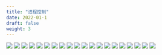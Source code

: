 ```yaml
---
title: "进程控制"
date: 2022-01-1
draft: false
weight: 3
---
```



![][img1]
![][img1_]
![][img2]
![][img2_]
![][img3]
![][img3_]
![][img4]
![][img4_]
![][img5]
![][img5_]
![][img6]
![][img6_]
![][img7]
![][img7_]
![][img8]
![][img8_]
![][img9]
![][img9_]
![][img10]
![][img10_]

[img1]:../.././imgs/operating_system/2/微信截图_20220402212923.png
[img1_]:../../../imgs/operating_system/2/微信截图_20220402212923.png
[img2]:../.././imgs/operating_system/2/微信截图_20220402212955.png
[img2_]:../../../imgs/operating_system/2/微信截图_20220402212955.png
[img3]:../.././imgs/operating_system/2/微信截图_20220402213006.png
[img3_]:../../../imgs/operating_system/2/微信截图_20220402213006.png
[img4]:../.././imgs/operating_system/2/微信截图_20220402213057.png
[img4_]:../../../imgs/operating_system/2/微信截图_20220402213057.png

[img5]:../.././imgs/operating_system/2/微信截图_20220402213109.png
[img5_]:../../../imgs/operating_system/2/微信截图_20220402213109.png
[img6]:../.././imgs/operating_system/2/微信截图_20220402213126.png
[img6_]:../../../imgs/operating_system/2/微信截图_20220402213126.png
[img7]:../.././imgs/operating_system/2/微信截图_20220402213137.png
[img7_]:../../../imgs/operating_system/2/微信截图_20220402213137.png
[img8]:../.././imgs/operating_system/2/微信截图_20220402213157.png
[img8_]:../../../imgs/operating_system/2/微信截图_20220402213157.png

[img9]:../.././imgs/operating_system/2/微信截图_20220402213215.png
[img9_]:../../../imgs/operating_system/2/微信截图_20220402213215.png
[img10]:../.././imgs/operating_system/2/微信截图_20220402213232.png
[img10_]:../../../imgs/operating_system/2/微信截图_20220402213232.png